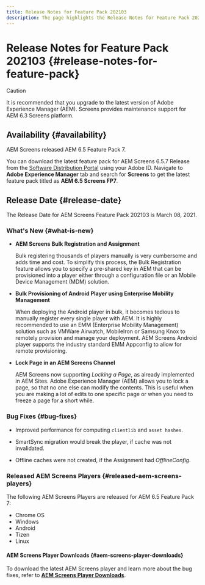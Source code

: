 ```yaml
---
title: Release Notes for Feature Pack 202103
description: The page highlights the Release Notes for Feature Pack 202103.
---
```


# Release Notes for Feature Pack 202103 {#release-notes-for-feature-pack}

>[!CAUTION]
>It is recommended that you upgrade to the latest version of Adobe Experience Manager (AEM). Screens provides maintenance support for AEM 6.3 Screens platform.

## Availability {#availability}

AEM Screens released AEM 6.5 Feature Pack 7.

You can download the latest feature pack for AEM Screens 6.5.7 Release from the [Software Distribution Portal](https://experience.adobe.com/#/downloads/content/software-distribution/en/aem.html) using your Adobe ID. Navigate to **Adobe Experience Manager** tab and search for **Screens** to get the latest feature pack titled as **AEM 6.5 Screens FP7**.

## Release Date {#release-date}

The Release Date for AEM Screens Feature Pack 202103 is March 08, 2021.

### What's New {#what-is-new}

* **AEM Screens Bulk Registration and Assignment** 

   Bulk registering thousands of players manually is very cumbersome and adds time and cost. To simplify this process, the Bulk Registration feature allows you to specify a pre-shared key in AEM that can be provisioned into a player either through a configuration file or an Mobile Device Management (MDM) solution.

* **Bulk Provisioning of Android Player using Enterprise Mobility Management**
   
   When deploying the Android player in bulk, it becomes tedious to manually register every single player with AEM. It is highly recommended to use an EMM (Enterprise Mobility Management) solution such as VMWare Airwatch, MobileIron or Samsung Knox to remotely provision and manage your deployment. AEM Screens Android player supports the industry standard EMM Appconfig to allow for remote provisioning.

* **Lock Page in an AEM Screens Channel**

   AEM Screens now supporting *Locking a Page*, as already implemented in AEM Sites. Adobe Experience Manager (AEM) allows you to lock a page, so that no one else can modify the contents. This is useful when you are making a lot of edits to one specific page or when you need to freeze a page for a short while.

### Bug Fixes {#bug-fixes}

*  Improved performance for computing `clientlib` and `asset hashes`.

* SmartSync migration would break the player, if cache was not invalidated.

* Offline caches were not created, if the Assignment had *OfflineConfig*.

### Released AEM Screens Players {#released-aem-screens-players}

The following AEM Screens Players are released for AEM 6.5 Feature Pack 7:

* Chrome OS
* Windows
* Android
* Tizen
* Linux

#### AEM Screens Player Downloads  {#aem-screens-player-downloads}

To download the latest AEM Screens player and learn more about the bug fixes, refer to **[AEM Screens Player Downloads](https://download.macromedia.com/screens/index.html)**.
